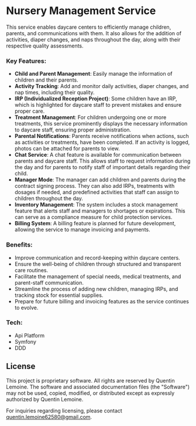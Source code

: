 # Nursery Management Service

This service enables daycare centers to efficiently manage children, parents, and communications with them. It also allows for the addition of activities, diaper changes, and naps throughout the day, along with their respective quality assessments.

### Key Features:

- **Child and Parent Management**: Easily manage the information of children and their parents.
- **Activity Tracking**: Add and monitor daily activities, diaper changes, and nap times, including their quality.
- **IRP (Individualized Reception Project)**: Some children have an IRP, which is highlighted for daycare staff to prevent mistakes and ensure proper care.
- **Treatment Management**: For children undergoing one or more treatments, this service prominently displays the necessary information to daycare staff, ensuring proper administration.
- **Parental Notifications**: Parents receive notifications when actions, such as activities or treatments, have been completed. If an activity is logged, photos can be attached for parents to view.
- **Chat Service**: A chat feature is available for communication between parents and daycare staff. This allows staff to request information during the day and for parents to notify staff of important details regarding their child.
- **Manager Mode**: The manager can add children and parents during the contract signing process. They can also add IRPs, treatments with dosages if needed, and predefined activities that staff can assign to children throughout the day.
- **Inventory Management**: The system includes a stock management feature that alerts staff and managers to shortages or expirations. This can serve as a compliance measure for child protection services.
- **Billing System**: A billing feature is planned for future development, allowing the service to manage invoicing and payments.

### Benefits:

- Improve communication and record-keeping within daycare centers.
- Ensure the well-being of children through structured and transparent care routines.
- Facilitate the management of special needs, medical treatments, and parent-staff communication.
- Streamline the process of adding new children, managing IRPs, and tracking stock for essential supplies.
- Prepare for future billing and invoicing features as the service continues to evolve.

### Tech:

- Api Platform
- Symfony
- DDD

## License

This project is proprietary software. All rights are reserved by Quentin Lemoine. The software and associated documentation files (the "Software") may not be used, copied, modified, or distributed except as expressly authorized by Quentin Lemoine.

For inquiries regarding licensing, please contact quentin.lemoine62580@gmail.com.